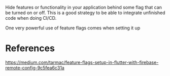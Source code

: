 Hide features or functionality in your application behind some flag that can be turned on or off. This is a good strategy to be able to integrate unfinished code when doing CI/CD.

One very powerful use of feature flags comes when setting it up

# References

https://medium.com/tarmac/feature-flags-setup-in-flutter-with-firebase-remote-config-9c5fea6c31a